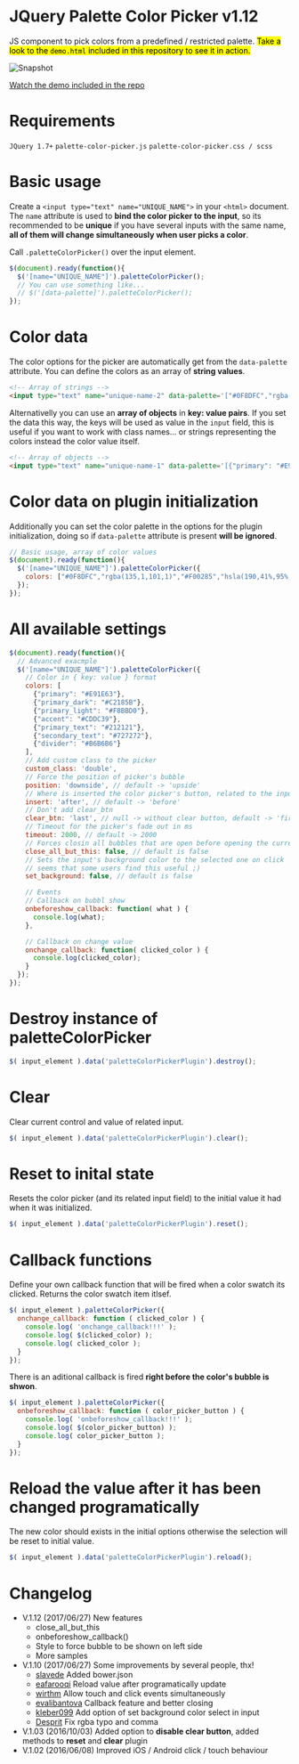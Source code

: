 # JQuery Palette Color Picker v1.12
JS component to pick colors from a predefined / restricted palette. <mark>Take a look to the `demo.html` included in this repository to see it in action.</mark>

![Snapshot](https://raw.githubusercontent.com/carloscabo/jquery-palette-color-picker/master/img/snapshot.png)

[Watch the demo included in the repo](https://htmlpreview.github.io/?https://raw.githubusercontent.com/carloscabo/jquery-palette-color-picker/master/demo.html)

# Requirements

`JQuery 1.7+`
`palette-color-picker.js`
`palette-color-picker.css / scss`

# Basic usage

Create a `<input type="text" name="UNIQUE_NAME">` in your `<html>` document. The `name` attribute is used to **bind the color picker to the input**, so its recommended to be **unique** if you have several inputs with the same name, **all of them will change simultaneously when user picks a color**.

Call `.paletteColorPicker()` over the input element.
```javascript
$(document).ready(function(){
  $('[name="UNIQUE_NAME"]').paletteColorPicker();
  // You can use something like...
  // $('[data-palette]').paletteColorPicker();
});
```

# Color data
The color options for the picker are automatically get from the `data-palette` attribute. You can define the colors as an array of **string values**.
````html
<!-- Array of strings -->
<input type="text" name="unique-name-2" data-palette='["#0F8DFC","rgba(135,1,101)","#F00285","hsla(190,41%,95%,1)","#94B77E","#4C060A","#053F32","#ED8074","#788364"]' value="#053F32">
````

Alternativelly you can use an **array of objects** in **key: value pairs**. If you set the data this way, the keys will be used as value in the `input` field, this is useful if you want to work with class names... or strings representing the colors instead the color value itself.

````html
<!-- Array of objects -->
<input type="text" name="unique-name-1" data-palette='[{"primary": "#E91E63"},{"primary_dark": "#C2185B"},{"primary_light": "#F8BBD0"},{"accent": "#CDDC39"},{"primary_text": "#212121"},{"secondary_text": "#727272"},{"divider": "#B6B6B6"}]' value="primary">
````

# Color data on plugin initialization
Additionally you can set the color palette in the options for the plugin initialization, doing so if `data-palette` attribute is present **will be ignored**.
```javascript
// Basic usage, array of color values
$(document).ready(function(){
  $('[name="UNIQUE_NAME"]').paletteColorPicker({
    colors: ["#0F8DFC","rgba(135,1,101,1)","#F00285","hsla(190,41%,95%,1)"]
  });
});
```

# All available settings
```javascript
$(document).ready(function(){
  // Advanced exacmple
  $('[name="UNIQUE_NAME"]').paletteColorPicker({
    // Color in { key: value } format
    colors: [
      {"primary": "#E91E63"},
      {"primary_dark": "#C2185B"},
      {"primary_light": "#F8BBD0"},
      {"accent": "#CDDC39"},
      {"primary_text": "#212121"},
      {"secondary_text": "#727272"},
      {"divider": "#B6B6B6"}
    ],
    // Add custom class to the picker
    custom_class: 'double',
    // Force the position of picker's bubble
    position: 'downside', // default -> 'upside'
    // Where is inserted the color picker's button, related to the input
    insert: 'after', // default -> 'before'
    // Don't add clear_btn
    clear_btn: 'last', // null -> without clear button, default -> 'first'
    // Timeout for the picker's fade out in ms
    timeout: 2000, // default -> 2000
    // Forces closin all bubbles that are open before opening the current one
    close_all_but_this: false, // default is false
    // Sets the input's background color to the selected one on click
    // seems that some users find this useful ;)
    set_background: false, // default is false

    // Events
    // Callback on bubbl show
    onbeforeshow_callback: function( what ) {
      console.log(what);
    },

    // Callback on change value
    onchange_callback: function( clicked_color ) {
      console.log(clicked_color);
    }
  });
});
```

# Destroy instance of paletteColorPicker

```javascript
$( input_element ).data('paletteColorPickerPlugin').destroy();
```

# Clear

Clear current control and value of related input.

```javascript
$( input_element ).data('paletteColorPickerPlugin').clear();
```

# Reset to inital state

Resets the color picker (and its related input field) to the initial value it had when it was initialized.

```javascript
$( input_element ).data('paletteColorPickerPlugin').reset();
```

# Callback functions

Define your own callback function that will be fired when a color swatch its clicked. Returns the color swatch item itlsef.

```javascript
$( input_element ).paletteColorPicker({
  onchange_callback: function ( clicked_color ) {
    console.log( 'onchange_callback!!!' );
    console.log( $(clicked_color) );
    console.log( clicked_color );
  }
});
```

There is an aditional callback is fired **right before the color's bubble is shwon**.

```javascript
$( input_element ).paletteColorPicker({
  onbeforeshow_callback: function ( color_picker_button ) {
    console.log( 'onbeforeshow_callback!!!' );
    console.log( $(color_picker_button) );
    console.log( color_picker_button );
  }
});
```

# Reload the value after it has been changed programatically

The new color should exists in the initial options otherwise the selection will be reset to initial value.

```javascript
$( input_element ).data('paletteColorPickerPlugin').reload();
```

# Changelog
* V.1.12 (2017/06/27) New features
  * close_all_but_this
  * onbeforeshow_callback()
  * Style to force bubble to be shown on left side
  * More samples
* V.1.10 (2017/06/27) Some improvements by several people, thx!
  * [slavede](https://github.com/slavede) Added bower.json
  * [eafarooqi](https://github.com/eafarooqi) Reload value after programatically update
  * [wirthm](https://github.com/wirthm) Allow touch and click events simultaneously
  * [evalibantova](https://github.com/) Callback feature and better closing
  * [kleber099](https://github.com/kleber099) Add option of set background color select in input
  * [Desprit](https://github.com/Desprit) Fix rgba typo and comma
* V.1.03 (2016/10/03) Added option to **disable clear button**, added methods to **reset** and **clear** plugin
* V.1.02 (2016/06/08) Improved iOS / Android click / touch behaviour
